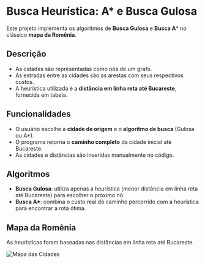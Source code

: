# Busca Heurística: A* e Busca Gulosa  

Este projeto implementa os algoritmos de **Busca Gulosa** e **Busca A*** no clássico **mapa da Romênia**.  

## Descrição  
- As cidades são representadas como nós de um grafo.  
- As estradas entre as cidades são as arestas com seus respectivos custos.  
- A heurística utilizada é a **distância em linha reta até Bucareste**, fornecida em tabela.  

## Funcionalidades  
- O usuário escolhe a **cidade de origem** e o **algoritmo de busca** (Gulosa ou A*).  
- O programa retorna o **caminho completo** da cidade inicial até Bucareste.  
- As cidades e distâncias são inseridas manualmente no código.  

## Algoritmos  
- **Busca Gulosa**: utiliza apenas a heurística (menor distância em linha reta até Bucareste) para escolher o próximo nó.  
- **Busca A\***: combina o custo real do caminho percorrido com a heurística para encontrar a rota ótima.  

## Mapa da Romênia  
As heurísticas foram baseadas nas distâncias em linha reta até Bucareste.  

![Mapa das Cidades](/Mapa.png)  
